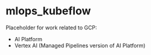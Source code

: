 # mlops_kubeflow

Placeholder for work related to GCP:
- AI Platform 
- Vertex AI (Managed Pipelines version of AI Platform)
